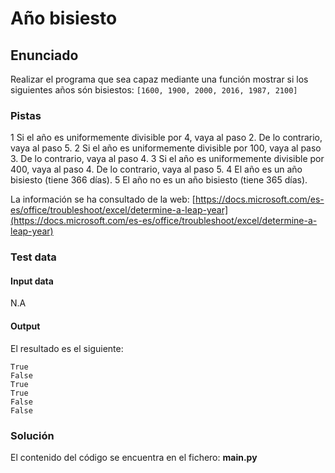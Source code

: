 # Año bisiesto
## Enunciado
Realizar el programa que sea capaz mediante una función mostrar si los siguientes años són bisiestos: ``[1600, 1900, 2000, 2016, 1987, 2100]``



### Pistas
1 Si el año es uniformemente divisible por 4, vaya al paso 2. De lo contrario, vaya al paso 5.
2 Si el año es uniformemente divisible por 100, vaya al paso 3. De lo contrario, vaya al paso 4.
3 Si el año es uniformemente divisible por 400, vaya al paso 4. De lo contrario, vaya al paso 5.
4 El año es un año bisiesto (tiene 366 días).
5 El año no es un año bisiesto (tiene 365 días).

La información se ha consultado de la web: [https://docs.microsoft.com/es-es/office/troubleshoot/excel/determine-a-leap-year](https://docs.microsoft.com/es-es/office/troubleshoot/excel/determine-a-leap-year)

### Test data
#### Input data
N.A

#### Output
El resultado es el siguiente:
```
True
False
True
True
False
False
```

### Solución
El contenido del código se encuentra en el fichero: **main.py**
